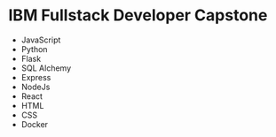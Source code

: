# IBM Fullstack Developer Capstone

- JavaScript 
- Python
- Flask
- SQL Alchemy
- Express
- NodeJs
- React
- HTML
- CSS
- Docker
  
